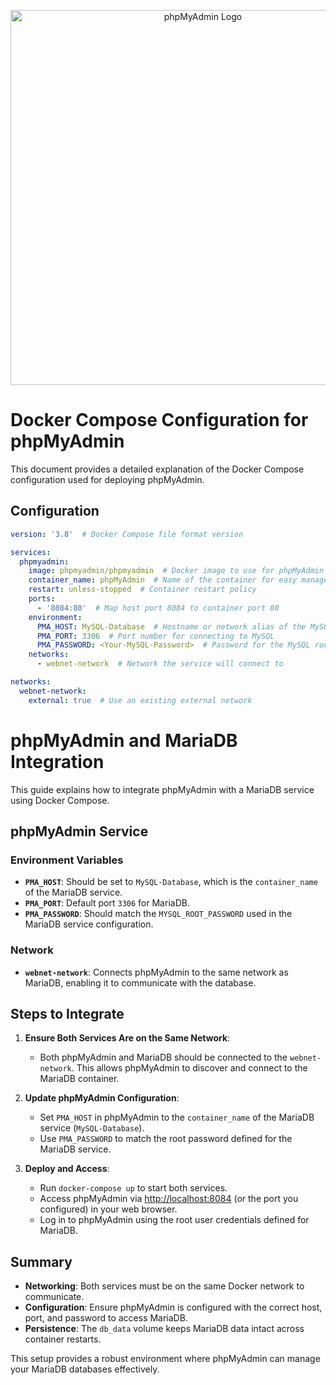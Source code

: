 <p align="center">
  <img src="https://upload.wikimedia.org/wikipedia/commons/thumb/4/4f/PhpMyAdmin_logo.svg/2560px-PhpMyAdmin_logo.svg.png" alt="phpMyAdmin Logo" width="600" />
</p>

# Docker Compose Configuration for phpMyAdmin

This document provides a detailed explanation of the Docker Compose configuration used for deploying phpMyAdmin.

## Configuration

```yaml
version: '3.8'  # Docker Compose file format version

services:
  phpmyadmin:
    image: phpmyadmin/phpmyadmin  # Docker image to use for phpMyAdmin
    container_name: phpMyAdmin  # Name of the container for easy management
    restart: unless-stopped  # Container restart policy
    ports:
      - '8084:80'  # Map host port 8084 to container port 80
    environment:
      PMA_HOST: MySQL-Database  # Hostname or network alias of the MySQL container
      PMA_PORT: 3306  # Port number for connecting to MySQL
      PMA_PASSWORD: <Your-MySQL-Password>  # Password for the MySQL root user
    networks:
      - webnet-network  # Network the service will connect to

networks:
  webnet-network:
    external: true  # Use an existing external network
```
# phpMyAdmin and MariaDB Integration

This guide explains how to integrate phpMyAdmin with a MariaDB service using Docker Compose.

## phpMyAdmin Service

### Environment Variables

- **`PMA_HOST`**: Should be set to `MySQL-Database`, which is the `container_name` of the MariaDB service.
- **`PMA_PORT`**: Default port `3306` for MariaDB.
- **`PMA_PASSWORD`**: Should match the `MYSQL_ROOT_PASSWORD` used in the MariaDB service configuration.

### Network

- **`webnet-network`**: Connects phpMyAdmin to the same network as MariaDB, enabling it to communicate with the database.

## Steps to Integrate

1. **Ensure Both Services Are on the Same Network**:
   - Both phpMyAdmin and MariaDB should be connected to the `webnet-network`. This allows phpMyAdmin to discover and connect to the MariaDB container.

2. **Update phpMyAdmin Configuration**:
   - Set `PMA_HOST` in phpMyAdmin to the `container_name` of the MariaDB service (`MySQL-Database`).
   - Use `PMA_PASSWORD` to match the root password defined for the MariaDB service.

3. **Deploy and Access**:
   - Run `docker-compose up` to start both services.
   - Access phpMyAdmin via [http://localhost:8084](http://localhost:8084) (or the port you configured) in your web browser.
   - Log in to phpMyAdmin using the root user credentials defined for MariaDB.

## Summary

- **Networking**: Both services must be on the same Docker network to communicate.
- **Configuration**: Ensure phpMyAdmin is configured with the correct host, port, and password to access MariaDB.
- **Persistence**: The `db_data` volume keeps MariaDB data intact across container restarts.

This setup provides a robust environment where phpMyAdmin can manage your MariaDB databases effectively.



